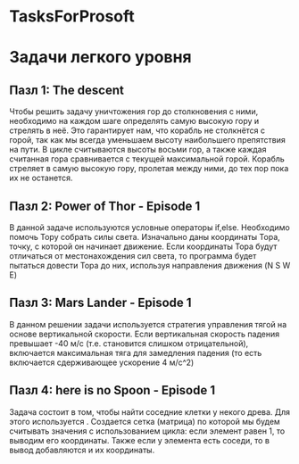 # TasksForProsoft
# Задачи легкого уровня 
## Пазл 1: The descent
Чтобы решить задачу уничтожения гор до столкновения с ними, необходимо на каждом шаге определять самую высокую гору и стрелять в неё. Это гарантирует нам, что корабль не столкнётся с горой, так как мы всегда уменьшаем высоту наибольшего препятствия на пути.
В цикле считываются высоты восьми гор, а также каждая считанная гора сравнивается с текущей максимальной горой. Корабль стреляет в самую высокую гору, пролетая между ними, до тех пор пока их не останется.
## Пазл 2: Power of Thor - Episode 1
В данной задаче используются условные операторы if,else. Необходимо помочь Тору собрать силы света. Изначально даны координаты Тора, точку, с которой он начинает движение. Если координаты Тора будут отличаться от местонахождения сил света, то программа будет пытаться 
довести Тора до них, используя направления движения (N S W E)
## Пазл 3: Mars Lander - Episode 1
В данном решении задачи используется стратегия управления тягой на основе вертикальной скорости. Если вертикальная скорость падения превышает -40 м/с (т.е. становится слишком отрицательной), включается максимальная тяга для замедления падения (то есть включается сдерживающее ускорение 4 м/c^2)
## Пазл 4: here is no Spoon - Episode 1
Задача состоит в том, чтобы найти соседние клетки у некого древа. Для этого используется <vector>. Создается сетка (матрица) по которой мы будем считывать значения с использованием цикла: если элемент равен 1, то выводим его координаты. Также если у элемента есть соседи, то в вывод добавляются и их координаты.
